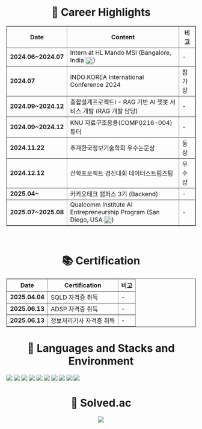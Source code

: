 <div align="center">
  <h1 style="font-size:2em;">🚀 Career Highlights</h1>
</div>
<table align="center" border="1" cellspacing="0" cellpadding="8">
  <thead>
    <tr>
      <th>Date</th>
      <th>Content</th>
      <th>비고</th>
    </tr>
  </thead>
  <tbody>
    <tr>
      <td><strong>2024.06~2024.07</strong></td>
      <td>Intern at HL Mando MSI (Bangalore, India <img src="https://upload.wikimedia.org/wikipedia/en/thumb/4/41/Flag_of_India.svg/20px-Flag_of_India.svg.png" alt="India Flag" style="width:20px; vertical-align:middle;">)</td>
      <td>-</td>
    </tr>
    <tr>
      <td><strong>2024.07</strong></td>
      <td>INDO.KOREA International Conference 2024</td>
      <td>참가상</td>
    </tr>
    <tr>
      <td><strong>2024.09~2024.12</strong></td>
      <td>종합설계프로젝트I - RAG 기반 AI 챗봇 서비스 개발 (RAG 개발 담당)</td>
      <td>-</td>
    </tr>
    <tr>
      <td><strong>2024.09~2024.12</strong></td>
      <td>KNU 자료구조응용(COMP0216-004) 튜터</td>
      <td>-</td>
    </tr>
    <tr>
      <td><strong>2024.11.22</strong></td>
      <td>추계한국정보기술학회 우수논문상</td>
      <td>동상</td>
    </tr>
    <tr>
      <td><strong>2024.12.12</strong></td>
      <td>산학프로젝트 경진대회 데이터스트림즈팀</td>
      <td>우수상</td>
    </tr>
    <tr>
      <td><strong>2025.04~</strong></td>
      <td>카카오테크 캠퍼스 3기 (Backend)</td>
      <td>-</td>
    </tr>
    <tr>
      <td><strong>2025.07~2025.08</strong></td>
      <td>Qualcomm Institute AI Entrepreneurship Program (San Diego, USA <img src="https://upload.wikimedia.org/wikipedia/en/a/a4/Flag_of_the_United_States.svg" alt="USA Flag" style="width:20px; vertical-align:middle;">)</td>
      <td>-</td>
    </tr>
  </tbody>
</table>


<br>

<div align="center">
  <h1 style="font-size:2em;">📚 Certification</h1>
</div>
<table align="center" border="1" cellspacing="0" cellpadding="8">
  <thead>
    <tr>
      <th>Date</th>
      <th>Certification</th>
      <th>비고</th>
    </tr>
  </thead>
  <tbody>
    <tr>
      <td><strong>2025.04.04</strong></td>
      <td>SQLD 자격증 취득</td>
      <td>-</td>
    </tr>
    <tr>
      <td><strong>2025.06.13</strong></td>
      <td>ADSP 자격증 취득</td>
      <td>-</td>
    </tr>
    <tr>
      <td><strong>2025.06.13</strong></td>
      <td>정보처리기사 자격증 취득</td>
      <td>-</td>
    </tr>
  </tbody>
</table>

<div align="center"><h1> 📜 Languages and Stacks and Environment</h1></div>

<p align="left">
  <img src="https://img.shields.io/badge/Python-3776AB?style=for-the-badge&logo=Python&logoColor=white">
  <img src="https://img.shields.io/badge/mysql-4479A1?style=for-the-badge&logo=mysql&logoColor=white">
  <img src="https://img.shields.io/badge/C-A8B9CC?style=for-the-badge&logo=C&logoColor=white">
  <img src="https://img.shields.io/badge/C++-00599C?style=for-the-badge&logo=C%2B%2B&logoColor=white"/>
  <img src="https://img.shields.io/badge/Java-ED8B00?style=for-the-badge&logo=openjdk&logoColor=white">
  <img src="https://img.shields.io/badge/Pinecone-3DA8F5?style=for-the-badge&logo=Pinboard&logoColor=white">
  <img src="https://img.shields.io/badge/Upstage-FF5733?style=for-the-badge&logo=OpenAI&logoColor=white">
  <img src="https://img.shields.io/badge/Selenium-43B02A?style=for-the-badge&logo=Selenium&logoColor=white"/>
  <img src="https://img.shields.io/badge/Ubuntu-E95420?style=for-the-badge&logo=Ubuntu&logoColor=white"/>
  <img src="https://img.shields.io/badge/PyCharm-000000?style=for-the-badge&logo=PyCharm&logoColor=white"/>

<div align="center"><h1>🏅 Solved.ac</h1></div>

<p align="center">
  <a href="https://solved.ac/wns00320">
    <img src="http://mazassumnida.wtf/api/v2/generate_badge?boj=wns00320">
  </a>
</p>

